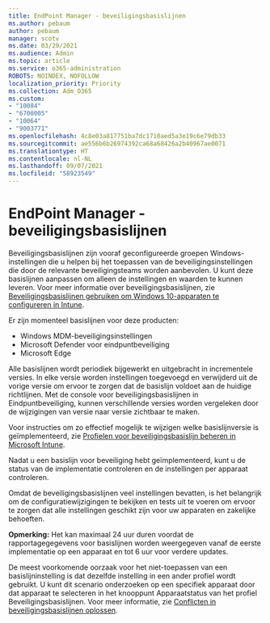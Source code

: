```yaml
---
title: EndPoint Manager - beveiligingsbasislijnen
ms.author: pebaum
author: pebaum
manager: scotv
ms.date: 03/29/2021
ms.audience: Admin
ms.topic: article
ms.service: o365-administration
ROBOTS: NOINDEX, NOFOLLOW
localization_priority: Priority
ms.collection: Adm_O365
ms.custom:
- "10084"
- "6700005"
- "10064"
- "9003771"
ms.openlocfilehash: 4c8e03a817751ba7dc1710aed5a3e19c6e79db33
ms.sourcegitcommit: ae556b6b26974392ca68a68426a2b40967ae0071
ms.translationtype: HT
ms.contentlocale: nl-NL
ms.lasthandoff: 09/07/2021
ms.locfileid: "58923549"
---
```

# <a name="endpoint-manager---security-baselines"></a>EndPoint Manager - beveiligingsbasislijnen

Beveiligingsbasislijnen zijn vooraf geconfigureerde groepen Windows-instellingen die u helpen bij het toepassen van de beveiligingsinstellingen die door de relevante beveiligingsteams worden aanbevolen. U kunt deze basislijnen aanpassen om alleen de instellingen en waarden te kunnen leveren. Voor meer informatie over beveiligingsbasislijnen, zie [Beveiligingsbasislijnen gebruiken om Windows 10-apparaten te configureren in Intune](https://docs.microsoft.com/mem/intune/protect/security-baselines).

Er zijn momenteel basislijnen voor deze producten:

- Windows MDM-beveiligingsinstellingen
- Microsoft Defender voor eindpuntbeveiliging
- Microsoft Edge

Alle basislijnen wordt periodiek bijgewerkt en uitgebracht in incrementele versies. In elke versie worden instellingen toegevoegd en verwijderd uit de vorige versie om ervoor te zorgen dat de basislijn voldoet aan de huidige richtlijnen. Met de console voor beveiligingsbasislijnen in Eindpuntbeveiliging, kunnen verschillende versies worden vergeleken door de wijzigingen van versie naar versie zichtbaar te maken.

Voor instructies om zo effectief mogelijk te wijzigen welke basislijnversie is geïmplementeerd, zie [Profielen voor beveiligingsbasislijn beheren in Microsoft Intune](https://docs.microsoft.com/mem/intune/protect/security-baselines-configure).

Nadat u een basislijn voor beveiliging hebt geïmplementeerd, kunt u de status van de implementatie controleren en de instellingen per apparaat controleren.

Omdat de beveiligingsbasislijnen veel instellingen bevatten, is het belangrijk om de configuratiewijzigingen te bekijken en tests uit te voeren om ervoor te zorgen dat alle instellingen geschikt zijn voor uw apparaten en zakelijke behoeften.

**Opmerking:** Het kan maximaal 24 uur duren voordat de rapportagegegevens voor basislijnen worden weergegeven vanaf de eerste implementatie op een apparaat en tot 6 uur voor verdere updates. 

De meest voorkomende oorzaak voor het niet-toepassen van een basislijninstelling is dat dezelfde instelling in een ander profiel wordt gebruikt. U kunt dit scenario onderzoeken op een specifiek apparaat door dat apparaat te selecteren in het knooppunt Apparaatstatus van het profiel Beveiligingsbasislijnen. Voor meer informatie, zie [Conflicten in beveiligingsbasislijnen oplossen](https://docs.microsoft.com/mem/intune/protect/security-baselines-monitor#resolve-conflicts-for-security-baselines).